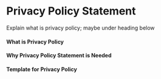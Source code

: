 # Privacy Policy Statement

Explain what is privacy policy; maybe under heading below

#### What is Privacy Policy



#### Why Privacy Policy Statement is Needed

#### 

#### Template for Privacy Policy



